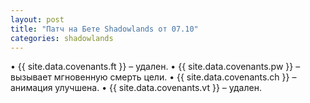 ```yaml
---
layout: post
title: "Патч на Бете Shadowlands от 07.10"
categories: shadowlands 
---
```

• {{ site.data.covenants.ft }} – удален.
• {{ site.data.covenants.pw }} – вызывает мгновенную смерть цели.
• {{ site.data.covenants.ch }} – анимация улучшена.
• {{ site.data.covenants.vt }} – удален.

